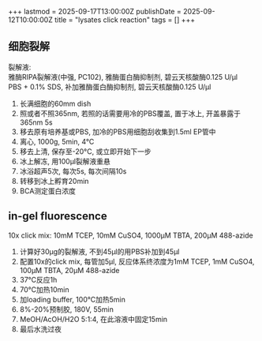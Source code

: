 +++
lastmod = 2025-09-17T13:00:00Z
publishDate = 2025-09-12T10:00:00Z
title = "lysates click reaction"
tags = []
+++

## 细胞裂解

裂解液:  
雅酶RIPA裂解液(中强, PC102), 雅酶蛋白酶抑制剂, 碧云天核酸酶0.125 U/µl  
PBS + 0.1% SDS, 补加雅酶蛋白酶抑制剂, 碧云天核酸酶0.125 U/µl  

1. 长满细胞的60mm dish
2. 照或者不照365nm, 若照的话需要用冷的PBS覆盖, 置于冰上, 开盖暴露于365nm 5s
3. 移去原有培养基或PBS, 加冷的PBS用细胞刮收集到1.5ml EP管中
4. 离心, 1000g, 5min, 4°C
5. 移去上清, 保存至-20°C, 或立即开始下一步
6. 冰上解冻, 用100μl裂解液重悬
7. 冰浴超声5次, 每次5s, 每次间隔10s
8. 转移到冰上孵育20min
9. BCA测定蛋白浓度

## in-gel fluorescence

10x click mix: 10mM TCEP, 10mM CuSO4, 1000μM TBTA, 200μM 488-azide  

1. 计算好30μg的裂解液, 不到45μl的用PBS补加到45μl
2. 配置10x的click mix, 每管加5μl, 反应体系终浓度为1mM TCEP, 1mM CuSO4, 100μM TBTA, 20μM 488-azide
3. 37°C反应1h
4. 70°C加热10min
5. 加loading buffer, 100°C加热5min
6. 8%-20%预制胶, 180V, 55min
7. MeOH/AcOH/H2O 5:1:4, 在此溶液中固定15min
8. 最后水洗过夜